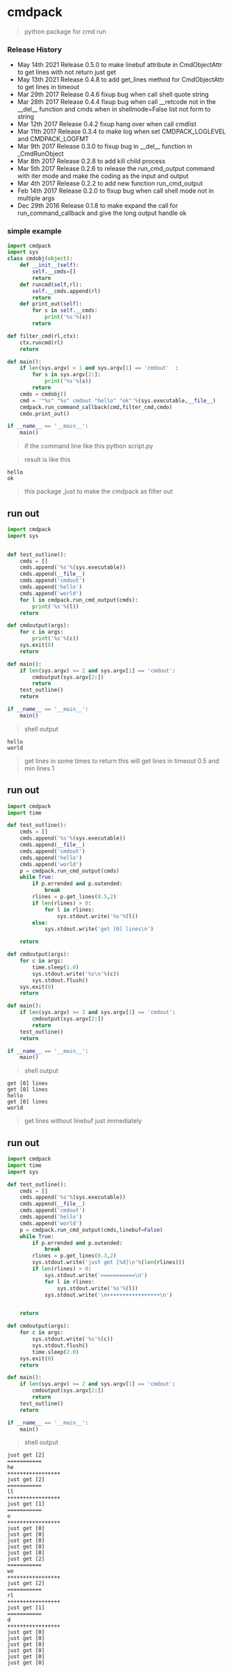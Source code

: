 # cmdpack
> python package for cmd run

### Release History
* May 14th 2021 Release 0.5.0 to make linebuf attribute in CmdObjectAttr to get lines with not return just get
* May 13th 2021 Release 0.4.8 to add get_lines method for CmdObjectAttr to get lines in timeout
* Mar 29th 2017 Release 0.4.6 fixup bug when call shell quote string
* Mar 28th 2017 Release 0.4.4 fixup bug when call \_\_retcode not in the \_\_del\_\_ function and cmds when in shellmode=False list not form to string
* Mar 12th 2017 Release 0.4.2 fixup hang over when call cmdlist
* Mar 11th 2017 Release 0.3.4 to make log when set CMDPACK_LOGLEVEL and CMDPACK_LOGFMT
* Mar 9th 2017 Release 0.3.0 to fixup bug in \_\_del\_\_ function in _CmdRunObject
* Mar 8th 2017 Release 0.2.8 to add kill child process
* Mar 5th 2017 Release 0.2.6 to release the run_cmd_output command with iter mode and make the coding as the input and output
* Mar 4th 2017 Release 0.2.2 to add new function run_cmd_output
* Feb 14th 2017 Release 0.2.0 to fixup bug when call shell mode not in multiple args
* Dec 29th 2016 Release 0.1.8 to make expand the call for run_command_callback and give the long output handle ok




### simple example
```python
import cmdpack
import sys
class cmdobj(object):
    def __init__(self):
        self.__cmds=[]
        return
    def runcmd(self,rl):
        self.__cmds.append(rl)
        return
    def print_out(self):
        for s in self.__cmds:
            print('%s'%(s))
        return

def filter_cmd(rl,ctx):
    ctx.runcmd(rl)
    return

def main():
    if len(sys.argv) > 1 and sys.argv[1] == 'cmdout'  :
        for s in sys.argv[2:]:
            print('%s'%(s))
        return
    cmdo = cmdobj()
    cmd = '"%s" "%s" cmdout "hello" "ok"'%(sys.executable,__file__)
    cmdpack.run_command_callback(cmd,filter_cmd,cmdo)
    cmdo.print_out()

if __name__ == '__main__':
    main()
```

> if the command line like this
> python script.py
 
> result is like this
```shell
hello
ok
```

> this package ,just to make the cmdpack as filter out

## run out
```python
import cmdpack
import sys


def test_outline():
    cmds = []
    cmds.append('%s'%(sys.executable))
    cmds.append(__file__)
    cmds.append('cmdout')
    cmds.append('hello')
    cmds.append('world')
    for l in cmdpack.run_cmd_output(cmds):
        print('%s'%(l))
    return

def cmdoutput(args):
    for c in args:
        print('%s'%(c))
    sys.exit(0)
    return

def main():
    if len(sys.argv) >= 2 and sys.argv[1] == 'cmdout':
        cmdoutput(sys.argv[2:])
        return
    test_outline()
    return

if __name__ == '__main__':
    main()
```

> shell output
```shell
hello
world
```


> get lines in some times to return this will get lines in timeout 0.5 and min lines 1

## run out
```python
import cmdpack
import time

def test_outline():
    cmds = []
    cmds.append('%s'%(sys.executable))
    cmds.append(__file__)
    cmds.append('cmdout')
    cmds.append('hello')
    cmds.append('world')
    p = cmdpack.run_cmd_output(cmds)
    while True:
        if p.errended and p.outended:
            break
        rlines = p.get_lines(0.5,2)
        if len(rlines) > 0:
            for l in rlines:
                sys.stdout.write('%s'%(l))
        else:
            sys.stdout.write('get [0] lines\n')

    return

def cmdoutput(args):
    for c in args:
        time.sleep(1.0)
        sys.stdout.write('%s\n'%(c))
        sys.stdout.flush()
    sys.exit(0)
    return

def main():
    if len(sys.argv) >= 2 and sys.argv[1] == 'cmdout':
        cmdoutput(sys.argv[2:])
        return
    test_outline()
    return

if __name__ == '__main__':
    main()
```

> shell output
```shell
get [0] lines
get [0] lines
hello
get [0] lines
world
```


> get lines without linebuf just immediately

## run out
```python
import cmdpack
import time
import sys

def test_outline():
    cmds = []
    cmds.append('%s'%(sys.executable))
    cmds.append(__file__)
    cmds.append('cmdout')
    cmds.append('hello')
    cmds.append('world')
    p = cmdpack.run_cmd_output(cmds,linebuf=False)
    while True:
        if p.errended and p.outended:
            break
        rlines = p.get_lines(0.3,2)
        sys.stdout.write('just get [%d]\n'%(len(rlines)))
        if len(rlines) > 0:
            sys.stdout.write('===========\n')
            for l in rlines:
                sys.stdout.write('%s'%(l))
            sys.stdout.write('\n+++++++++++++++++\n')


    return

def cmdoutput(args):
    for c in args:
        sys.stdout.write('%s'%(c))
        sys.stdout.flush()
        time.sleep(2.0)
    sys.exit(0)
    return

def main():
    if len(sys.argv) >= 2 and sys.argv[1] == 'cmdout':
        cmdoutput(sys.argv[2:])
        return
    test_outline()
    return

if __name__ == '__main__':
    main()
```

> shell output
```shell
just get [2]
===========
he
+++++++++++++++++
just get [2]
===========
ll
+++++++++++++++++
just get [1]
===========
o
+++++++++++++++++
just get [0]
just get [0]
just get [0]
just get [0]
just get [0]
just get [2]
===========
wo
+++++++++++++++++
just get [2]
===========
rl
+++++++++++++++++
just get [1]
===========
d
+++++++++++++++++
just get [0]
just get [0]
just get [0]
just get [0]
just get [0]
just get [0]
```

